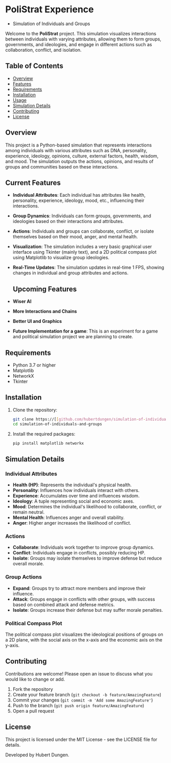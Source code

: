 # PoliStrat Experience
- Simulation of Individuals and Groups


Welcome to the **PoliStrat** project. This simulation visualizes interactions between individuals with varying attributes, allowing them to form groups, governments, and ideologies, and engage in different actions such as collaboration, conflict, and isolation. 

## Table of Contents

- [Overview](#overview)
- [Features](#features)
- [Requirements](#requirements)
- [Installation](#installation)
- [Usage](#usage)
- [Simulation Details](#simulation-details)
- [Contributing](#contributing)
- [License](#license)

## Overview

This project is a Python-based simulation that represents interactions among individuals with various attributes such as DNA, personality, experience, ideology, opinions, culture, external factors, health, wisdom, and mood. The simulation outputs the actions, opinions, and results of groups and communities based on these interactions.

## Current Features

- **Individual Attributes**: Each individual has attributes like health, personality, experience, ideology, mood, etc., influencing their interactions.
- **Group Dynamics**: Individuals can form groups, governments, and ideologies based on their interactions and attributes.
- **Actions**: Individuals and groups can collaborate, conflict, or isolate themselves based on their mood, anger, and mental health.
- **Visualization**: The simulation includes a very basic graphical user interface using Tkinter (mainly text), and a 2D political compass plot using Matplotlib to visualize group ideologies.
- **Real-Time Updates**: The simulation updates in real-time 1 FPS, showing changes in individual and group attributes and actions.

  ## Upcoming Features

- **Wiser AI**
- **More Interactions and Chains**
- **Better UI and Graphics**
- **Future Implementation for a game**: This is an experiment for a game and political simulation project we are planning to create.


## Requirements

- Python 3.7 or higher
- Matplotlib
- NetworkX
- Tkinter

## Installation

1. Clone the repository:
   ```sh
   git clone https://[[github.com/hubertdungen/simulation-of-individuals-and-groups](https://github.com/hubertdungen/PoliStrat_Experience)](https://github.com/hubertdungen/PoliStrat_Experience).git
   cd simulation-of-individuals-and-groups

2. Install the required packages:
   ```sh
   pip install matplotlib networkx
   ```

## Simulation Details

### Individual Attributes

- **Health (HP)**: Represents the individual's physical health.
- **Personality**: Influences how individuals interact with others.
- **Experience**: Accumulates over time and influences wisdom.
- **Ideology**: A tuple representing social and economic axes.
- **Mood**: Determines the individual's likelihood to collaborate, conflict, or remain neutral.
- **Mental Health**: Influences anger and overall stability.
- **Anger**: Higher anger increases the likelihood of conflict.

### Actions

- **Collaborate**: Individuals work together to improve group dynamics.
- **Conflict**: Individuals engage in conflicts, possibly reducing HP.
- **Isolate**: Groups may isolate themselves to improve defense but reduce overall morale.

### Group Actions

- **Expand**: Groups try to attract more members and improve their influence.
- **Attack**: Groups engage in conflicts with other groups, with success based on combined attack and defense metrics.
- **Isolate**: Groups increase their defense but may suffer morale penalties.

### Political Compass Plot

The political compass plot visualizes the ideological positions of groups on a 2D plane, with the social axis on the x-axis and the economic axis on the y-axis.

## Contributing

Contributions are welcome! Please open an issue to discuss what you would like to change or add.

1. Fork the repository
2. Create your feature branch (`git checkout -b feature/AmazingFeature`)
3. Commit your changes (`git commit -m 'Add some AmazingFeature'`)
4. Push to the branch (`git push origin feature/AmazingFeature`)
5. Open a pull request

## License

This project is licensed under the MIT License - see the LICENSE file for details.

Developed by Hubert Dungen.
